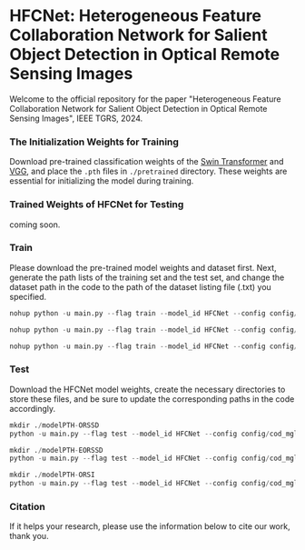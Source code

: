# HFCNet: Heterogeneous Feature Collaboration Network for Salient Object Detection in Optical Remote Sensing Images

Welcome to the official repository for the paper "Heterogeneous Feature Collaboration Network for Salient Object Detection in Optical Remote Sensing Images", IEEE TGRS, 2024. 

### The Initialization Weights for Training
Download pre-trained classification weights of the [Swin Transformer](https://github.com/SwinTransformer/storage/releases/download/v1.0.0/swin_base_patch4_window12_384_22k.pth) and [VGG](https://download.pytorch.org/models/vgg16-397923af.pth), and place the ` .pth ` files in ` ./pretrained ` directory. These weights are essential for initializing the model during training.

### Trained Weights of HFCNet for Testing

coming soon.

### Train
Please download the pre-trained model weights and dataset first. Next, generate the path lists of the training set and the test set, and change the dataset path in the code to the path of the dataset listing file (.txt) you specified.

~~~python
nohup python -u main.py --flag train --model_id HFCNet --config config/cod_mgl50_o.yaml --device cuda:0 > train_ORSSD.log &

nohup python -u main.py --flag train --model_id HFCNet --config config/cod_mgl50_e.yaml --device cuda:0 > train_EORSSD.log &

nohup python -u main.py --flag train --model_id HFCNet --config config/cod_mgl50_orsi.yaml --device cuda:0 > train_ORSI.log &
~~~

### Test
Download the HFCNet model weights, create the necessary directories to store these files, and be sure to update the corresponding paths in the code accordingly. 

~~~python
mkdir ./modelPTH-ORSSD
python -u main.py --flag test --model_id HFCNet --config config/cod_mgl50_o.yaml

mkdir ./modelPTH-EORSSD
python -u main.py --flag test --model_id HFCNet --config config/cod_mgl50_e.yaml 

mkdir ./modelPTH-ORSI
python -u main.py --flag test --model_id HFCNet --config config/cod_mgl50_orsi.yaml
~~~

### Citation

If it helps your research,  please use the information below to cite our work, thank you. 
